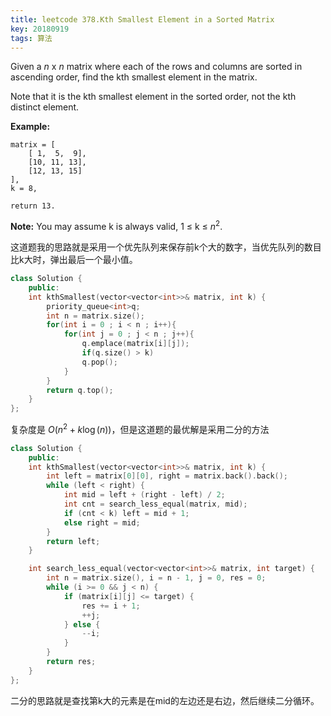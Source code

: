 ```yaml
---
title: leetcode 378.Kth Smallest Element in a Sorted Matrix
key: 20180919
tags: 算法
---
```


Given a *n* x *n* matrix where each of the rows and columns are sorted in ascending order, find the kth smallest element in the matrix.

Note that it is the kth smallest element in the sorted order, not the kth distinct element.

**Example:**

```
matrix = [
    [ 1,  5,  9],
    [10, 11, 13],
    [12, 13, 15]
],
k = 8,

return 13.
```



**Note:**
You may assume k is always valid, 1 ≤ k ≤ $n^{2}$.

这道题我的思路就是采用一个优先队列来保存前k个大的数字，当优先队列的数目比k大时，弹出最后一个最小值。

```c++
class Solution {
    public:
    int kthSmallest(vector<vector<int>>& matrix, int k) {
        priority_queue<int>q;
        int n = matrix.size();
        for(int i = 0 ; i < n ; i++){
            for(int j = 0 ; j < n ; j++){
                q.emplace(matrix[i][j]);
                if(q.size() > k)
                q.pop();
            }
        }
        return q.top();
    }
};

```

复杂度是 $O\left(n^{2}+k\log\left(n\right)\right)$，但是这道题的最优解是采用二分的方法

```c++
class Solution {
    public:
    int kthSmallest(vector<vector<int>>& matrix, int k) {
        int left = matrix[0][0], right = matrix.back().back();
        while (left < right) {
            int mid = left + (right - left) / 2;
            int cnt = search_less_equal(matrix, mid);
            if (cnt < k) left = mid + 1;
            else right = mid;
        }
        return left;
    }

    int search_less_equal(vector<vector<int>>& matrix, int target) {
        int n = matrix.size(), i = n - 1, j = 0, res = 0;
        while (i >= 0 && j < n) {
            if (matrix[i][j] <= target) {
                res += i + 1;
                ++j;
            } else {
                --i;
            }
        }
        return res;
    }
};
```

二分的思路就是查找第k大的元素是在mid的左边还是右边，然后继续二分循环。
